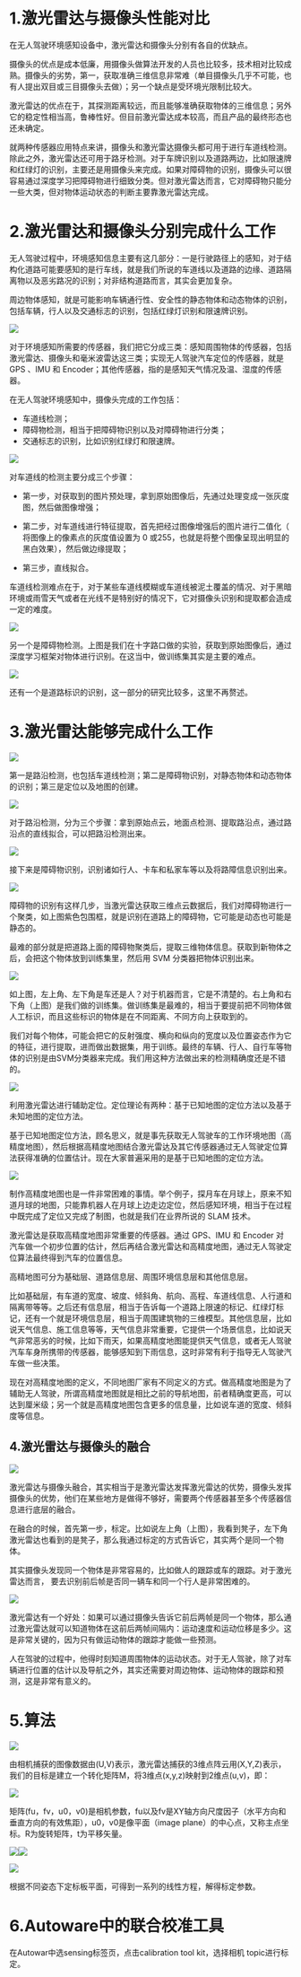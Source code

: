 # 1.激光雷达与摄像头性能对比

在无人驾驶环境感知设备中，激光雷达和摄像头分别有各自的优缺点。

摄像头的优点是成本低廉，用摄像头做算法开发的人员也比较多，技术相对比较成熟。摄像头的劣势，第一，获取准确三维信息非常难（单目摄像头几乎不可能，也有人提出双目或三目摄像头去做）；另一个缺点是受环境光限制比较大。

激光雷达的优点在于，其探测距离较远，而且能够准确获取物体的三维信息；另外它的稳定性相当高，鲁棒性好。但目前激光雷达成本较高，而且产品的最终形态也还未确定。

就两种传感器应用特点来讲，摄像头和激光雷达摄像头都可用于进行车道线检测。除此之外，激光雷达还可用于路牙检测。对于车牌识别以及道路两边，比如限速牌和红绿灯的识别，主要还是用摄像头来完成。如果对障碍物的识别，摄像头可以很容易通过深度学习把障碍物进行细致分类。但对激光雷达而言，它对障碍物只能分一些大类，但对物体运动状态的判断主要靠激光雷达完成。

# 2.激光雷达和摄像头分别完成什么工作

无人驾驶过程中，环境感知信息主要有这几部分：一是行驶路径上的感知，对于结构化道路可能要感知的是行车线，就是我们所说的车道线以及道路的边缘、道路隔离物以及恶劣路况的识别；对非结构道路而言，其实会更加复杂。

周边物体感知，就是可能影响车辆通行性、安全性的静态物体和动态物体的识别，包括车辆，行人以及交通标志的识别，包括红绿灯识别和限速牌识别。

![](https://img-blog.csdn.net/20180402104017841?watermark/2/text/aHR0cHM6Ly9ibG9nLmNzZG4ubmV0L2EyMjgxOTY1MTM1/font/5a6L5L2T/fontsize/400/fill/I0JBQkFCMA==/dissolve/70)

对于环境感知所需要的传感器，我们把它分成三类：感知周围物体的传感器，包括激光雷达、摄像头和毫米波雷达这三类；实现无人驾驶汽车定位的传感器，就是 GPS 、IMU 和 Encoder；其他传感器，指的是感知天气情况及温、湿度的传感器。

在无人驾驶环境感知中，摄像头完成的工作包括：

* 车道线检测；
* 障碍物检测，相当于把障碍物识别以及对障碍物进行分类；
* 交通标志的识别，比如识别红绿灯和限速牌。

![](https://img-blog.csdn.net/20180402104222936?watermark/2/text/aHR0cHM6Ly9ibG9nLmNzZG4ubmV0L2EyMjgxOTY1MTM1/font/5a6L5L2T/fontsize/400/fill/I0JBQkFCMA==/dissolve/70)

对车道线的检测主要分成三个步骤：

* 第一步，对获取到的图片预处理，拿到原始图像后，先通过处理变成一张灰度图，然后做图像增强；

* 第二步，对车道线进行特征提取，首先把经过图像增强后的图片进行二值化（ 将图像上的像素点的灰度值设置为 0 或255，也就是将整个图像呈现出明显的黑白效果），然后做边缘提取；

* 第三步，直线拟合。

车道线检测难点在于，对于某些车道线模糊或车道线被泥土覆盖的情况、对于黑暗环境或雨雪天气或者在光线不是特别好的情况下，它对摄像头识别和提取都会造成一定的难度。

![](https://static.leiphone.com/uploads/new/article/740_740/201611/583dc1d1a6ae6.png)

另一个是障碍物检测。上图是我们在十字路口做的实验，获取到原始图像后，通过深度学习框架对物体进行识别。在这当中，做训练集其实是主要的难点。

![](https://static.leiphone.com/uploads/new/article/740_740/201611/583dc23f00bf2.png)

还有一个是道路标识的识别，这一部分的研究比较多，这里不再赘述。

# 3.激光雷达能够完成什么工作

![](https://static.leiphone.com/uploads/new/article/740_740/201611/583dc26bab78b.png)

第一是路沿检测，也包括车道线检测；第二是障碍物识别，对静态物体和动态物体的识别；第三是定位以及地图的创建。

![](https://static.leiphone.com/uploads/new/article/740_740/201611/583dc2ef0a15f.png)

对于路沿检测，分为三个步骤：拿到原始点云，地面点检测、提取路沿点，通过路沿点的直线拟合，可以把路沿检测出来。

![](https://static.leiphone.com/uploads/new/article/740_740/201611/583dc6093a1b2.png)

接下来是障碍物识别，识别诸如行人、卡车和私家车等以及将路障信息识别出来。

![](https://static.leiphone.com/uploads/new/article/740_740/201611/583dc65ab5863.png)

障碍物的识别有这样几步，当激光雷达获取三维点云数据后，我们对障碍物进行一个聚类，如上图紫色包围框，就是识别在道路上的障碍物，它可能是动态也可能是静态的。

最难的部分就是把道路上面的障碍物聚类后，提取三维物体信息。获取到新物体之后，会把这个物体放到训练集里，然后用 SVM 分类器把物体识别出来。

![](https://static.leiphone.com/uploads/new/article/740_740/201611/583dc6c9bbc99.png)

如上图，左上角、左下角是车还是人？对于机器而言，它是不清楚的。右上角和右下角（上图）是我们做的训练集。做训练集是最难的，相当于要提前把不同物体做人工标识，而且这些标识的物体是在不同距离、不同方向上获取到的。

我们对每个物体，可能会把它的反射强度、横向和纵向的宽度以及位置姿态作为它的特征，进行提取，进而做出数据集，用于训练。最终的车辆、行人、自行车等物体的识别是由SVM分类器来完成。我们用这种方法做出来的检测精确度还是不错的。

![](https://static.leiphone.com/uploads/new/article/740_740/201611/583dc83356155.png)

利用激光雷达进行辅助定位。定位理论有两种：基于已知地图的定位方法以及基于未知地图的定位方法。

基于已知地图定位方法，顾名思义，就是事先获取无人驾驶车的工作环境地图（高精度地图），然后根据高精度地图结合激光雷达及其它传感器通过无人驾驶定位算法获得准确的位置估计。现在大家普遍采用的是基于已知地图的定位方法。

![](https://static.leiphone.com/uploads/new/article/740_740/201611/583dc8710bd0c.png)



制作高精度地图也是一件非常困难的事情。举个例子，探月车在月球上，原来不知道月球的地图，只能靠机器人在月球上边走边定位，然后感知环境，相当于在过程中既完成了定位又完成了制图，也就是我们在业界所说的 SLAM 技术。

激光雷达是获取高精度地图非常重要的传感器。通过 GPS、IMU 和 Encoder 对汽车做一个初步位置的估计，然后再结合激光雷达和高精度地图，通过无人驾驶定位算法最终得到汽车的位置信息。

高精地图可分为基础层、道路信息层、周围环境信息层和其他信息层。

比如基础层，有车道的宽度、坡度、倾斜角、航向、高程、车道线信息、人行道和隔离带等等。之后还有信息层，相当于告诉每一个道路上限速的标记、红绿灯标记，还有一个就是环境信息层，相当于周围建筑物的三维模型。其他信息层，比如说天气信息、施工信息等等，天气信息非常重要，它提供一个场景信息，比如说天气非常恶劣的时候，比如下雨天，如果高精度地图能提供天气信息，或者无人驾驶汽车车身所携带的传感器，能够感知到下雨信息，这时非常有利于指导无人驾驶汽车做一些决策。

现在对高精度地图的定义，不同地图厂家有不同定义的方式。做高精度地图是为了辅助无人驾驶，所谓高精度地图就是相比之前的导航地图，前者精确度更高，可以达到厘米级；另一个就是高精度地图包含更多的信息量，比如说车道的宽度、倾斜度等信息。

## 4.激光雷达与摄像头的融合

![](https://static.leiphone.com/uploads/new/article/740_740/201611/583e138946839.png)



激光雷达与摄像头融合，其实相当于是激光雷达发挥激光雷达的优势，摄像头发挥摄像头的优势，他们在某些地方是做得不够好，需要两个传感器甚至多个传感器信息进行底层的融合。

在融合的时候，首先第一步，标定。比如说左上角（上图），我看到凳子，左下角激光雷达也看到的是凳子，那么我通过标定的方式告诉它，其实两个是同一个物体。

其实摄像头发现同一个物体是非常容易的，比如做人的跟踪或车的跟踪。对于激光雷达而言， 要去识别前后帧是否同一辆车和同一个行人是非常困难的。

![](https://static.leiphone.com/uploads/new/article/740_740/201611/583e14a98d5f2.png)

激光雷达有一个好处：如果可以通过摄像头告诉它前后两帧是同一个物体，那么通过激光雷达就可以知道物体在这前后两帧间隔内：运动速度和运动位移是多少。这是非常关键的，因为只有做运动物体的跟踪才能做一些预测。

人在驾驶的过程中，他得时刻知道周围物体的运动状态。对于无人驾驶，除了对车辆进行位置的估计以及导航之外，其实还需要对周边物体、运动物体的跟踪和预测，这是非常有意义的。

# 5.算法

![](https://img-blog.csdn.net/20180402104940627?watermark/2/text/aHR0cHM6Ly9ibG9nLmNzZG4ubmV0L2EyMjgxOTY1MTM1/font/5a6L5L2T/fontsize/400/fill/I0JBQkFCMA==/dissolve/70)

由相机捕获的图像数据由\(U,V\)表示，激光雷达捕获的3维点阵云用\(X,Y,Z\)表示，我们的目标是建立一个转化矩阵M，将3维点\(x,y,z\)映射到2维点\(u,v\)，即：

![](https://img-blog.csdn.net/20180402105758951?watermark/2/text/aHR0cHM6Ly9ibG9nLmNzZG4ubmV0L2EyMjgxOTY1MTM1/font/5a6L5L2T/fontsize/400/fill/I0JBQkFCMA==/dissolve/70)

矩阵\(fu，fv，u0，v0\)是相机参数，fu以及fv是XY轴方向尺度因子（水平方向和垂直方向的有效焦距），u0，v0是像平面（image plane）的中心点，又称主点坐标。R为旋转矩阵，t为平移矢量。

![](https://img-blog.csdn.net/20180402112149600?watermark/2/text/aHR0cHM6Ly9ibG9nLmNzZG4ubmV0L2EyMjgxOTY1MTM1/font/5a6L5L2T/fontsize/400/fill/I0JBQkFCMA==/dissolve/70)![](https://img-blog.csdn.net/20180402112207843?watermark/2/text/aHR0cHM6Ly9ibG9nLmNzZG4ubmV0L2EyMjgxOTY1MTM1/font/5a6L5L2T/fontsize/400/fill/I0JBQkFCMA==/dissolve/70)

![](https://img-blog.csdn.net/20180402112255860?watermark/2/text/aHR0cHM6Ly9ibG9nLmNzZG4ubmV0L2EyMjgxOTY1MTM1/font/5a6L5L2T/fontsize/400/fill/I0JBQkFCMA==/dissolve/70)

根据不同姿态下定标板平面，可得到一系列的线性方程，解得标定参数。

# 6.Autoware中的联合校准工具

在Autowar中选sensing标签页，点击calibration tool kit，选择相机 topic进行标定。



